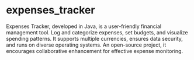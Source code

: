 # expenses_tracker
Expenses Tracker, developed in Java, is a user-friendly financial management tool. Log and categorize expenses, set budgets, and visualize spending patterns. It supports multiple currencies, ensures data security, and runs on diverse operating systems. An open-source project, it encourages collaborative enhancement for effective expense monitoring.
